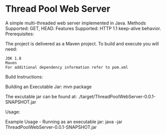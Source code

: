 # Thread Pool Web Server
A simple multi-threaded web server implemented in Java. Methods Supported: GET, HEAD. Features Supported: HTTP 1.1 keep-alive behavior. 
Prerequisites:

The project is delivered as a Maven project. To build and execute you will need:
    
    JDK 1.8
    Maven
    For additional dependency information refer to pom.xml
    
Build Instructions:

Building an Executable Jar:
    mvn package

The excutable jar can be found at: ./target/ThreadPoolWebServer-0.0.1-SNAPSHOT.jar

Usage:

Example Usage - Running as an executable jar:
    java -jar ThreadPoolWebServer-0.0.1-SNAPSHOT.jar
    

    
